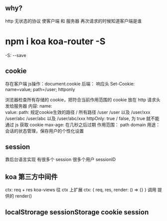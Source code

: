 ## why?
http 无状态的协议
使客户端 和 服务器 再次请求的时候知道客户端是谁

# npm i koa koa-router -S
  -S: --save

## cookie
  存在客户端
  js操作：document.cookie
  后端： 响应头
  Set-Cookie: name=value; path=/user; httponly

  浏览器检查所有存储的 cookie，把符合当前作用范围的 cookie 放在 http 请求头发给服务器
  内容: 
    name:   
    value:
    path: 规定cookie生效的路径
      /       所有路径
      /user      /user 以及  /user/xxx
      /user/abc     /user/abc 以及 /user/abc/xxx
    httpOnly: true / false,  为 true 就不能通过 js 获取 cookie
    max-age: 在几秒之后过期
  作用范围：
    path
    domain
  用途：会话的状态管理，保存用户的个性化设置

## session
  靠后台语言实现
  有很多个 session
  很多个用户 sessionID

## koa 第三方中间件
  ctx: req + res
  koa-views 
  往 ctx 上扩展
  ctx: {
    req,
    res,
    render: () => {}
  }
  调用 提供的 render()

## localStrorage  sessionStorage  cookie  session